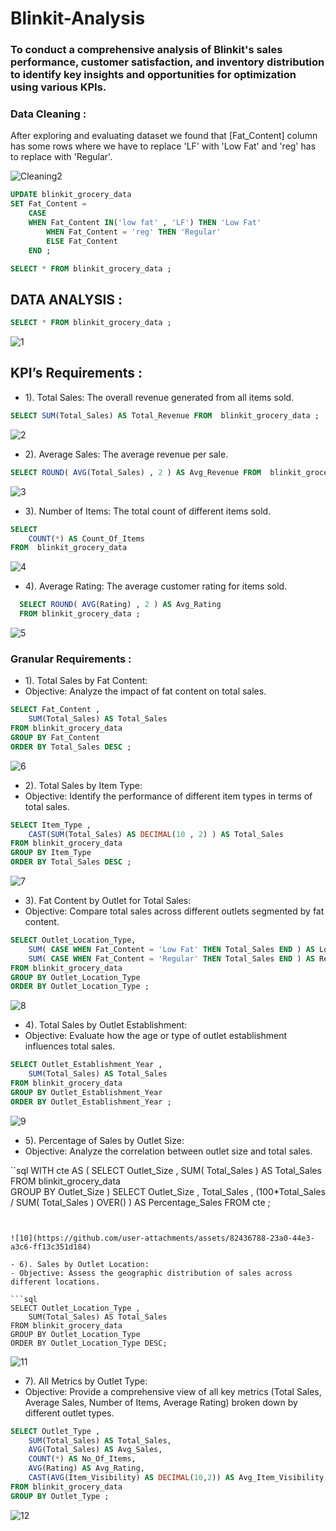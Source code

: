 # Blinkit-Analysis

### To conduct a comprehensive analysis of Blinkit's sales performance, customer satisfaction, and inventory distribution to identify key insights and opportunities for optimization using various KPIs.


### Data Cleaning : 
After exploring and evaluating dataset we found that [Fat_Content] column has some rows where we have to replace 'LF' with 'Low Fat' and 'reg' has to replace with 'Regular'.

![Cleaning2](https://github.com/user-attachments/assets/39bfa4db-6a63-4ba9-bcb3-8300fc9b2330)


```sql
UPDATE blinkit_grocery_data
SET Fat_Content = 
	CASE 
	WHEN Fat_Content IN('low fat' , 'LF') THEN 'Low Fat'
        WHEN Fat_Content = 'reg' THEN 'Regular'
        ELSE Fat_Content
	END ;
```





```sql
SELECT * FROM blinkit_grocery_data ;
```

## DATA ANALYSIS :

```sql
SELECT * FROM blinkit_grocery_data ;
```

![1](https://github.com/user-attachments/assets/f6254619-29ec-4dae-9cbc-39b6eb5350c9)


## KPI’s Requirements :

- 1). Total Sales: The overall revenue generated from all items sold.
 ```sql
SELECT SUM(Total_Sales) AS Total_Revenue FROM  blinkit_grocery_data ;
```

![2](https://github.com/user-attachments/assets/309c0e40-ce2a-4428-a49f-3f6fe6091765)


- 2). Average Sales: The average revenue per sale.

```sql
SELECT ROUND( AVG(Total_Sales) , 2 ) AS Avg_Revenue FROM  blinkit_grocery_data ;
```

![3](https://github.com/user-attachments/assets/a562bb63-2ab6-4007-9af0-7533d40f6f4d)

- 3). Number of Items: The total count of different items sold.
```sql
SELECT 
	COUNT(*) AS Count_Of_Items
FROM  blinkit_grocery_data
```

![4](https://github.com/user-attachments/assets/ae1d13fb-70d7-4bf0-9146-fce35b621123)


- 4). Average Rating: The average customer rating for items sold.

```sql
  SELECT ROUND( AVG(Rating) , 2 ) AS Avg_Rating 
  FROM blinkit_grocery_data ;
```

![5](https://github.com/user-attachments/assets/e0024438-3fe0-4d1d-a549-e2914330730f)


### Granular Requirements : 

- 1). Total Sales by Fat Content:
- Objective: Analyze the impact of fat content on total sales.
```sql
SELECT Fat_Content ,
	SUM(Total_Sales) AS Total_Sales
FROM blinkit_grocery_data 
GROUP BY Fat_Content 
ORDER BY Total_Sales DESC ;
```

![6](https://github.com/user-attachments/assets/c2778ee3-cd5a-4ada-bef6-6da45862dd86)

- 2). Total Sales by Item Type:
- Objective: Identify the performance of different item types in terms of total sales.
```sql
SELECT Item_Type ,
	CAST(SUM(Total_Sales) AS DECIMAL(10 , 2) ) AS Total_Sales
FROM blinkit_grocery_data 
GROUP BY Item_Type 
ORDER BY Total_Sales DESC ;
```

![7](https://github.com/user-attachments/assets/1f94e98b-522c-47a8-8560-849d2ca8a54f)

- 3). Fat Content by Outlet for Total Sales:
- Objective: Compare total sales across different outlets segmented by fat content.
  
```sql
SELECT Outlet_Location_Type, 
	SUM( CASE WHEN Fat_Content = 'Low Fat' THEN Total_Sales END ) AS Low_Fat ,
    SUM( CASE WHEN Fat_Content = 'Regular' THEN Total_Sales END ) AS Regular
FROM blinkit_grocery_data 
GROUP BY Outlet_Location_Type 
ORDER BY Outlet_Location_Type ;
```


![8](https://github.com/user-attachments/assets/6290c9cc-2ab1-42b1-a7de-8f60c0e2ab68)

- 4). Total Sales by Outlet Establishment:
- Objective: Evaluate how the age or type of outlet establishment influences total sales.

```sql
SELECT Outlet_Establishment_Year ,
	SUM(Total_Sales) AS Total_Sales
FROM blinkit_grocery_data 
GROUP BY Outlet_Establishment_Year
ORDER BY Outlet_Establishment_Year ;
```


![9](https://github.com/user-attachments/assets/7b8c9073-fbf7-4ddc-8ac4-70b7de4b9c6e)



- 5). Percentage of Sales by Outlet Size:
- Objective: Analyze the correlation between outlet size and total sales.

``sql
WITH cte AS (
	SELECT Outlet_Size , 
		SUM( Total_Sales ) AS Total_Sales 
	FROM blinkit_grocery_data  
	GROUP BY Outlet_Size
    )
SELECT Outlet_Size , Total_Sales ,
	(100*Total_Sales / SUM( Total_Sales ) OVER() ) AS Percentage_Sales
FROM cte ;
```


![10](https://github.com/user-attachments/assets/82436788-23a0-44e3-a3c6-ff13c351d184)

- 6). Sales by Outlet Location:
- Objective: Assess the geographic distribution of sales across different locations.

```sql
SELECT Outlet_Location_Type , 
	SUM(Total_Sales) AS Total_Sales
FROM blinkit_grocery_data 
GROUP BY Outlet_Location_Type
ORDER BY Outlet_Location_Type DESC;
```


![11](https://github.com/user-attachments/assets/adf6d64b-470a-408c-89ee-76ed7f93daad)


- 7). All Metrics by Outlet Type:
- Objective: Provide a comprehensive view of all key metrics (Total Sales, Average Sales, Number of Items, Average Rating) broken down by different outlet types.

```sql
SELECT Outlet_Type ,
	SUM(Total_Sales) AS Total_Sales,
	AVG(Total_Sales) AS Avg_Sales,
	COUNT(*) AS No_Of_Items,
	AVG(Rating) AS Avg_Rating,
	CAST(AVG(Item_Visibility) AS DECIMAL(10,2)) AS Avg_Item_Visibility
FROM blinkit_grocery_data 
GROUP BY Outlet_Type ;
```

![12](https://github.com/user-attachments/assets/e389a38c-5b1e-4dc8-8265-76d52a4d7457)

   

























